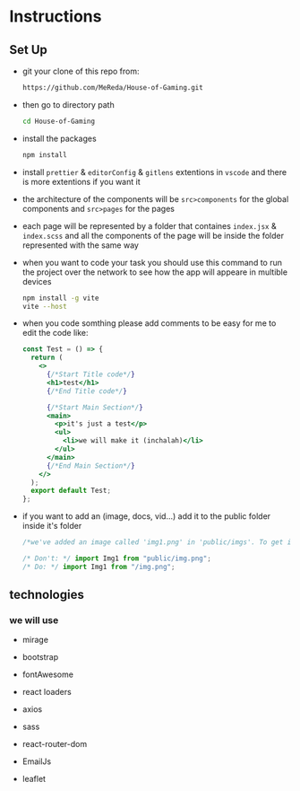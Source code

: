 # Instructions

## Set Up

- git your clone of this repo from:

  ```bash
  https://github.com/MeReda/House-of-Gaming.git
  ```

- then go to directory path

  ```bash
  cd House-of-Gaming
  ```

- install the packages

  ```bash
  npm install
  ```

- install `prettier` & `editorConfig` & `gitlens` extentions in `vscode` and there is more extentions if you want it

- the architecture of the components will be `src>components` for the global components and `src>pages` for the pages

- each page will be represented by a folder that containes `index.jsx` & `index.scss` and all the components of the page will be inside the folder represented with the same way

- when you want to code your task you should use this command to run the project over the network to see how the app will appeare in multible devices

  ```bash
  npm install -g vite
  vite --host
  ```

- when you code somthing please add comments to be easy for me to edit the code like:

  ```jsx
  const Test = () => {
    return (
      <>
        {/*Start Title code*/}
        <h1>test</h1>
        {/*End Title code*/}

        {/*Start Main Section*/}
        <main>
          <p>it's just a test</p>
          <ul>
            <li>we will make it (inchalah)</li>
          </ul>
        </main>
        {/*End Main Section*/}
      </>
    );
    export default Test;
  };
  ```

- if you want to add an (image, docs, vid...) add it to the public folder inside it's folder

  ```jsx
  /*we've added an image called 'img1.png' in 'public/imgs'. To get it:*/

  /* Don't: */ import Img1 from "public/img.png";
  /* Do: */ import Img1 from "/img.png";
  ```

## technologies

### we will use

- mirage

- bootstrap

- fontAwesome

- react loaders

- axios

- sass

- react-router-dom

- EmailJs

- leaflet
